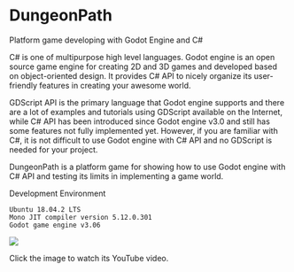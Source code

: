 # DungeonPath
Platform game developing with Godot Engine and C# 

C# is one of multipurpose high level languages. Godot engine is an open source game engine for creating 2D and 3D games and developed based on object-oriented design. It provides C# API to nicely organize its user-friendly features in creating your awesome world.

GDScript API is the primary language that Godot engine supports and there are a lot of examples and tutorials using GDScript available on the Internet, while C# API has been introduced since Godot engine v3.0 and still has some features not fully implemented yet. However, if you are familiar with C#, it is not difficult to use Godot engine with C# API and no GDScript is needed for your project.

DungeonPath is a platform game for showing how to use Godot engine with C# API and testing its limits in implementing a game world.

Development Environment

	Ubuntu 18.04.2 LTS
	Mono JIT compiler version 5.12.0.301
	Godot game engine v3.06

[![](https://github.com/inthelamp/dungeonpath/blob/master/screenshot.png)](https://www.youtube.com/watch?v=uri3mZ_ihxI)

Click the image to watch its YouTube video.
